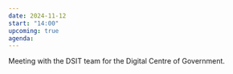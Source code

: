 ```yaml
---
date: 2024-11-12
start: "14:00"
upcoming: true
agenda: 
--- 
```

Meeting with the DSIT team for the Digital Centre of Government. 